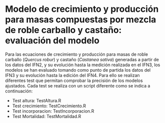 # Modelo de crecimiento y producción para masas compuestas por mezcla de roble carballo y castaño: evaluación del modelo

Para las ecuaciones de crecimiento y producción para masas de roble carballo (*Quercus robur*) y castaño (*Castanea sativa*) generadas a partir de los datos del IFN2, y su evolución hasta la medición realizada en el IFN3, los modelos se han evaluado tomando como punto de partida los datos del IFN3 y su evolución hasta la edición del IFN4. Para ello se realizan diferentes test que permitan comprobar la precisión de los modelos ajustados. Cada test se realiza con un script diferente como se indica a continuación:
* Test altura: TestAltura.R
* Test crecimiento: TestCrecimiento.R
* Test incorporacion: TestIncorporacion.R
* Test Mortalidad: TestMortalidad.R
